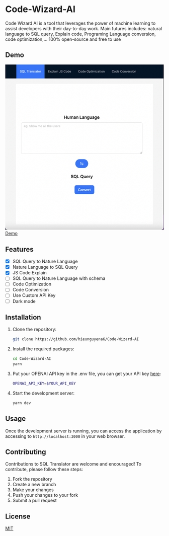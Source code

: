 
# Code-Wizard-AI


Code Wizard AI is a tool that leverages the power of machine learning to assist developers with their day-to-day work. Main futures includes: natural language to SQL query, Explain code, Programing Language conversion, code optimization,... 100% open-source and free to use



## Demo

<img src="https://github.com/hieunguyena6/Code-Wizard-AI/blob/master/public/demo.png" width="600" />
<a href="https://wezardai.vercel.app" target="_blank">Demo</a>

## Features

 * [x] SQL Query to Nature Language
 * [x] Nature Language to SQL Query
 * [x] JS Code Explain
 * [ ] SQL Query to Nature Language with schema
 * [ ] Code Optimization
 * [ ] Code Conversion 
 * [ ] Use Custom API Key
 * [ ] Dark mode

## Installation

1. Clone the repository:

    ```bash
    git clone https://github.com/hieunguyena6/Code-Wizard-AI
    ```

2. Install the required packages:

    ```bash
    cd Code-Wizard-AI
    yarn
    ```
3. Put your OPENAI API key in the .env file, you can get your API key [here](https://beta.openai.com/account/api-keys):


    ```bash
    OPENAI_API_KEY=$YOUR_API_KEY
    ```

4. Start the development server:

    ```bash
    yarn dev
    ```

## Usage

Once the development server is running, you can access the application by accessing to `http://localhost:3000` in your web browser.

## Contributing

Contributions to SQL Translator are welcome and encouraged! To contribute, please follow these steps:

1. Fork the repository
2. Create a new branch
3. Make your changes
4. Push your changes to your fork
5. Submit a pull request

## License

[MIT](https://choosealicense.com/licenses/mit/)

